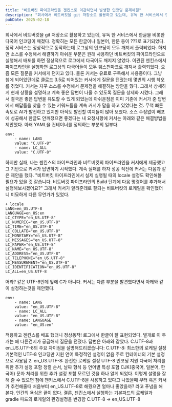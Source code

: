 ```yaml
---
title: "비트버킷 파이프라인을 젠킨스로 이관하면서 발생한 인코딩 문제해결"
description: "회사에서 비트버킷을 git 저장소로 활용하고 있는데, 유독 한 서비스에서 한글을 비롯한 다국어 인코딩이 깨졌다. 정확히는 모든 한글이나 일본어, 한문 등이 ???로 표기되었다. 정작 서비스는 정상적으로 동작하는데 로그상의 인코딩이 모두 깨져서 출력되었다. 하지만 소스를 수정해서 해결하기..."
pubDate: 2025-02-18
---
```


회사에서 비트버킷을 git 저장소로 활용하고 있는데, 유독 한 서비스에서 한글을 비롯한 다국어 인코딩이 깨졌다. 정확히는 모든 한글이나 일본어, 한문 등이 ???로 표기되었다. 정작 서비스는 정상적으로 동작하는데 로그상의 인코딩이 모두 깨져서 출력되었다. 하지만 소스를 수정해서 해결하기 아쉬운 부분은 원래 사용하던 비트버킷의 파이프라인으로 실행해서 배포를 하면 정상적으로 로그에서 다국어도 깨지지 않았다. 이관된 젠킨스에서 파이프라인을 실행하면 로그상의 다국어들이 모두 퀘스천마크로 깨져서 출력되었다.
요즘 모든 질문을 커서에게 던지고 있다. 물론 커서는 유료로 구독해서 사용중이다. 그냥 첨에 되어있던데로 클로드 3.5로 되어있는 커서에게 질문을 던졌는데 몇번의 시행 착오를 겪었다.
커서는 자꾸 소스를 수정해서 문제점을 해결하는 방안을 줬다. 그래서 상세하게 현재 상황을 설명하고 계속 좋은 답변이 나올 수 있도록 질문을 상세화 시켰다.
그래서 결국은 좋은 답변을 유도할 수 있게 되었는데 아쉬운점은 이미 기존에 커서가 준 답변에서 해답들을 찾을 수 있는 키워드들을 계속 커서가 말을 하고 있었다는 것. 무척 빠른 속도로 AI가 발전하고 있지만 아직도 발전할 여지들이 많아 보였다.
소스 수정없이 배포에 성공해서 한글도 안깨졌으면 좋겠다는 내 요청사항에 커서는 아래와 같은 해결방법을 제안했다. 아래 YAML을 컨테이너를 정의하는 부분의 일부다.
```
env:
    - name: LANG
    value: "C.UTF-8"
    - name: LC_ALL
    value: "C.UTF-8"
```

하지만 실패,
나는 젠킨스의 파이프라인과 비트버킷의 파이프라인을 커서에게 제공했고 그 기반으로 커서가 답변하기 시작했다. 계속 실패를 하자 성공 직전에 커서는 다음과 같은 제안을 했다.
"비트버킷 파이프라인에서 실제 실행될 때의 locale 설정도 확인해볼 필요가 있을 것 같습니다. 비트버킷 파이프라인의 Build 단계에 다음 명령어를 추가해서 실행해보시겠어요?"
그래서 커서가 알려준데로 잘되는 비트버킷의 로케일을 확인했더니 미묘하게 다른 무언가가 있었다.
```
+ locale  
LANG=en_US.UTF-8  
LANGUAGE=en_US:en  
LC_CTYPE="en_US.UTF-8"  
LC_NUMERIC="en_US.UTF-8"  
LC_TIME="en_US.UTF-8"  
LC_COLLATE="en_US.UTF-8"  
LC_MONETARY="en_US.UTF-8"  
LC_MESSAGES="en_US.UTF-8"  
LC_PAPER="en_US.UTF-8"  
LC_NAME="en_US.UTF-8"  
LC_ADDRESS="en_US.UTF-8"  
LC_TELEPHONE="en_US.UTF-8"  
LC_MEASUREMENT="en_US.UTF-8"  
LC_IDENTIFICATION="en_US.UTF-8"  
LC_ALL=en_US.UTF-8

```

어라?
같은 UTF-8인데 앞에 C가 아니다.
커서는 다른 부분을 발견했다면서 아래와 같이 설정하는것을 제안했다.
```
env:
    - name: LANG
    value: "en_US.UTF-8"
    - name: LC_ALL
    value: "en_US.UTF-8"
    - name: LANGUAGE
    value: "en_US:en"
```

적용하고 젠킨스를 배포 했더니
정상동작!
로그에서 한글이 잘 표현되었다.
별개로 이 두개는 왜 다른건지가 궁금해서 질문을 던졌다.
답변은 아래와 같았다.
C.UTF-8과 en_US.UTF-8의 주요 차이점을 설명해드리겠습니다:
C.UTF-8:
최소한의 로케일 설정
기본적인 UTF-8 인코딩만 지원
언어 특정적인 설정이 없음
주로 컨테이너의 기본 설정으로 사용됨
2. en_US.UTF-8:
완전한 로케일 설정
UTF-8 인코딩 지원
다국어 처리를 위한 추가 설정 포함
정렬 순서, 날짜 형식 등 언어별 특성 포함
CJK(중국어, 일본어, 한국어) 문자 처리를 위한 추가 설정 포함
모르던 것을 하나 알게 되었다. 이렇게 설명을 잘해 줄 수 있으면 첨에 젠키스에서 C.UTF-8을 사용하고 있다고 나왔을때 부터 혹은 커서가 추천해줄때 처음부터 en_US.UTF-8로 해줬으면 얼마나 좋았을까? 라고 푸념을 해본다. 인간의 욕심은 끝이 없다.
결론, 
젠킨스에서 실행하는 기본파드의 로케일과 gradle 파드의 로케일의 환경설정을 변경함 
C.UTF-8 -> en_US.UTF-8